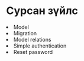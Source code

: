<h1>Сурсан зүйлс </h1>

<li>Model</li>
<li>Migration</li>
<li>Model relations</li>
<li>Simple authentication</li>
<li>Reset password</li>
